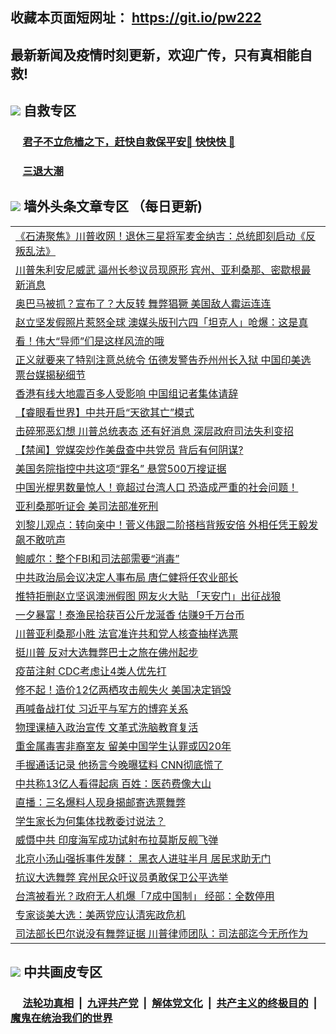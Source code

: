 ## 收藏本页面短网址： https://git.io/pw222
## 最新新闻及疫情时刻更新，欢迎广传，只有真相能自救! 



## <img src="https://img.icons8.com/cute-clipart/2x/circled-right.png">  自救专区

 ### &nbsp;&nbsp;&nbsp;&nbsp; [君子不立危樯之下，赶快自救保平安🍎 快快快 📩](https://github.com/pwgy/td/blob/master/README.md)
 
 ### &nbsp;&nbsp;&nbsp;&nbsp; [三退大潮](https://is.gd/fCPoKo) 
 
## <img src="https://img.icons8.com/cute-clipart/2x/circled-right.png"> 墙外头条文章专区 （每日更新)

<Table>
<tr><td colspan="2" align="left"><a href="https://bidmuzay.xhuyd.press/?name=c1251243&key=encdeuyadochlaxz&from=pw2">《石涛聚焦》川普收网！退休三星将军麦金纳吉：总统即刻启动《反叛乱法》</a></td></tr>
<tr><td colspan="2" align="left"><a href="https://bidmuzay.xhuyd.press/?name=c1251244&key=encdeuyadochlaxz&from=pw2">川普朱利安尼威武 逼州长参议员现原形 宾州、亚利桑那、密歇根最新消息</a></td></tr>
<tr><td colspan="2" align="left"><a href="https://bidmuzay.xhuyd.press/?name=c1251260&key=encdeuyadochlaxz&from=pw2">奥巴马被抓？宣布了？大反转 舞弊猖獗 美国敌人霉运连连</a></td></tr>
<tr><td colspan="2" align="left"><a href="https://bidmuzay.xhuyd.press/?name=c1251253&key=encdeuyadochlaxz&from=pw2">赵立坚发假照片惹怒全球 澳媒头版刊六四「坦克人」呛爆：这是真</a></td></tr>
<tr><td colspan="2" align="left"><a href="https://bidmuzay.xhuyd.press/?name=c1251334&key=encdeuyadochlaxz&from=pw2">看！伟大“导师”们是这样风流的哦</a></td></tr>
<tr><td colspan="2" align="left"><a href="https://bidmuzay.xhuyd.press/?name=c1251285&key=encdeuyadochlaxz&from=pw2">正义就要来了特别注意总统令 伍德发警告乔州州长入狱 中国印美选票台媒揭秘细节</a></td></tr>
<tr><td colspan="2" align="left"><a href="https://bidmuzay.xhuyd.press/?name=c1251276&key=encdeuyadochlaxz&from=pw2">香港有线大地震百多人受影响 中国组记者集体请辞</a></td></tr>
<tr><td colspan="2" align="left"><a href="https://bidmuzay.xhuyd.press/?name=c1251258&key=encdeuyadochlaxz&from=pw2">【睿眼看世界】中共开启“天欲其亡”模式</a></td></tr>
<tr><td colspan="2" align="left"><a href="https://bidmuzay.xhuyd.press/?name=c1251282&key=encdeuyadochlaxz&from=pw2">击碎邪恶幻想 川普总统表态 还有好消息 深层政府司法失利变招</a></td></tr>
<tr><td colspan="2" align="left"><a href="https://bidmuzay.xhuyd.press/?name=c1251293&key=encdeuyadochlaxz&from=pw2">【禁闻】党媒突炒作美盘查中共党员 背后有何阴谋?</a></td></tr>
<tr><td colspan="2" align="left"><a href="https://bidmuzay.xhuyd.press/?name=c1251331&key=encdeuyadochlaxz&from=pw2">美国务院指控中共这项“罪名” 悬赏500万搜证据</a></td></tr>
<tr><td colspan="2" align="left"><a href="https://bidmuzay.xhuyd.press/?name=c1251254&key=encdeuyadochlaxz&from=pw2">中国光棍男数量惊人！竟超过台湾人口 恐造成严重的社会问题！</a></td></tr>
<tr><td colspan="2" align="left"><a href="https://bidmuzay.xhuyd.press/?name=c1251271&key=encdeuyadochlaxz&from=pw2">亚利桑那听证会 美司法部准死刑</a></td></tr>
<tr><td colspan="2" align="left"><a href="https://bidmuzay.xhuyd.press/?name=c1251263&key=encdeuyadochlaxz&from=pw2">刘黎儿观点：转向亲中！菅义伟跟二阶搭档背叛安倍 外相任凭王毅发飙不敢吭声</a></td></tr>
<tr><td colspan="2" align="left"><a href="https://bidmuzay.xhuyd.press/?name=c1251318&key=encdeuyadochlaxz&from=pw2">鲍威尔：整个FBI和司法部需要“消毒”</a></td></tr>
<tr><td colspan="2" align="left"><a href="https://bidmuzay.xhuyd.press/?name=c1251330&key=encdeuyadochlaxz&from=pw2">中共政治局会议决定人事布局 唐仁健将任农业部长</a></td></tr>
<tr><td colspan="2" align="left"><a href="https://bidmuzay.xhuyd.press/?name=c1251259&key=encdeuyadochlaxz&from=pw2">推特拒删赵立坚讽澳洲假图 网友火大贴 「天安门」出征战狼</a></td></tr>
<tr><td colspan="2" align="left"><a href="https://bidmuzay.xhuyd.press/?name=c1251284&key=encdeuyadochlaxz&from=pw2">一夕暴富！泰渔民拾获百公斤龙涎香 估赚9千万台币</a></td></tr>
<tr><td colspan="2" align="left"><a href="https://bidmuzay.xhuyd.press/?name=c1251321&key=encdeuyadochlaxz&from=pw2">川普亚利桑那小胜 法官准许共和党人核查抽样选票</a></td></tr>
<tr><td colspan="2" align="left"><a href="https://bidmuzay.xhuyd.press/?name=c1251320&key=encdeuyadochlaxz&from=pw2">挺川普 反对大选舞弊巴士之旅在佛州起步</a></td></tr>
<tr><td colspan="2" align="left"><a href="https://bidmuzay.xhuyd.press/?name=c1251288&key=encdeuyadochlaxz&from=pw2">疫苗注射 CDC考虑让4类人优先打</a></td></tr>
<tr><td colspan="2" align="left"><a href="https://bidmuzay.xhuyd.press/?name=c1251332&key=encdeuyadochlaxz&from=pw2">修不起！造价12亿两栖攻击舰失火 美国决定销毁</a></td></tr>
<tr><td colspan="2" align="left"><a href="https://bidmuzay.xhuyd.press/?name=c1251250&key=encdeuyadochlaxz&from=pw2">再喊备战打仗 习近平与军方的博弈关系</a></td></tr>
<tr><td colspan="2" align="left"><a href="https://bidmuzay.xhuyd.press/?name=c1251248&key=encdeuyadochlaxz&from=pw2">物理课植入政治宣传 文革式洗脑教育复活</a></td></tr>
<tr><td colspan="2" align="left"><a href="https://bidmuzay.xhuyd.press/?name=c1251286&key=encdeuyadochlaxz&from=pw2">重金属毒害非裔室友 留美中国学生认罪或囚20年</a></td></tr>
<tr><td colspan="2" align="left"><a href="https://bidmuzay.xhuyd.press/?name=c1251327&key=encdeuyadochlaxz&from=pw2">手握通话记录 他扬言今晚曝猛料 CNN彻底慌了</a></td></tr>
<tr><td colspan="2" align="left"><a href="https://bidmuzay.xhuyd.press/?name=c1251326&key=encdeuyadochlaxz&from=pw2">中共称13亿人看得起病 百姓：医药费像大山</a></td></tr>
<tr><td colspan="2" align="left"><a href="https://bidmuzay.xhuyd.press/?name=c1251317&key=encdeuyadochlaxz&from=pw2">直播：三名爆料人现身揭邮寄选票舞弊</a></td></tr>
<tr><td colspan="2" align="left"><a href="https://bidmuzay.xhuyd.press/?name=c1251325&key=encdeuyadochlaxz&from=pw2">学生家长为何集体找教委讨说法？</a></td></tr>
<tr><td colspan="2" align="left"><a href="https://bidmuzay.xhuyd.press/?name=c1251289&key=encdeuyadochlaxz&from=pw2">威慑中共 印度海军成功试射布拉莫斯反舰飞弹</a></td></tr>
<tr><td colspan="2" align="left"><a href="https://bidmuzay.xhuyd.press/?name=c1251269&key=encdeuyadochlaxz&from=pw2">北京小汤山强拆事件发酵： 黑衣人进驻半月 居民求助无门</a></td></tr>
<tr><td colspan="2" align="left"><a href="https://bidmuzay.xhuyd.press/?name=c1251322&key=encdeuyadochlaxz&from=pw2">抗议大选舞弊 宾州民众吁议员勇敢保卫公平选举</a></td></tr>
<tr><td colspan="2" align="left"><a href="https://bidmuzay.xhuyd.press/?name=c1251252&key=encdeuyadochlaxz&from=pw2">台湾被看光？政府无人机爆「7成中国制」 经部：全数停用</a></td></tr>
<tr><td colspan="2" align="left"><a href="https://bidmuzay.xhuyd.press/?name=c1251242&key=encdeuyadochlaxz&from=pw2">专家谈美大选：美两党应认清宪政危机</a></td></tr>
<tr><td colspan="2" align="left"><a href="https://bidmuzay.xhuyd.press/?name=c1251313&key=encdeuyadochlaxz&from=pw2">司法部长巴尔说没有舞弊证据 川普律师团队：司法部迄今无所作为</a></td></tr>

 </Table>

## <img src="https://img.icons8.com/cute-clipart/2x/circled-right.png"> 中共画皮专区


 ### &nbsp;&nbsp;&nbsp;&nbsp; [法轮功真相](https://github.com/begood0513/basic/blob/master/README.md) &nbsp;|&nbsp; [九评共产党](https://github.com/begood0513/9ping.md/blob/master/README.md) &nbsp;|&nbsp; [解体党文化](https://github.com/begood0513/jtdwh.md/blob/master/README.md)   &nbsp;|&nbsp; [共产主义的终极目的](https://github.com/begood0513/gczydzjmd.md/blob/master/README.md) &nbsp;|&nbsp; [魔鬼在统治我们的世界](https://github.com/begood0513/gczydzjmd.md/blob/master/README.md) 

